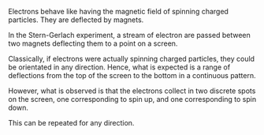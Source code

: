Electrons behave like having the magnetic field of spinning charged particles. They are deflected by magnets.

In the Stern-Gerlach experiment, a stream of electron are passed between two magnets deflecting them to a point on a screen.

Classically, if electrons were actually spinning charged particles, they could be orientated in any direction. Hence, what is expected is a range of deflections from the top of the screen to the bottom in a continuous pattern.

However, what is observed is that the electrons collect in two discrete spots on the screen, one corresponding to spin up, and one corresponding to spin down.

This can be repeated for any direction.